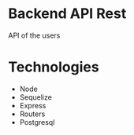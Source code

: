 # Backend API Rest #
API of the users

# Technologies #
- Node
- Sequelize
- Express
- Routers
- Postgresql

